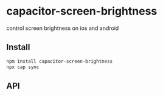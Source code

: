 # capacitor-screen-brightness

control screen brightness on ios and android

## Install

```bash
npm install capacitor-screen-brightness
npx cap sync
```

## API

<docgen-index></docgen-index>

<docgen-api>
<!-- run docgen to generate docs from the source -->
<!-- More info: https://github.com/ionic-team/capacitor-docgen -->
</docgen-api>

